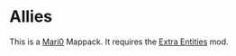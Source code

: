 Allies
======
This is a [Mari0](http://explodingrabbit.com/mari0) Mappack. It requires the [Extra Entities](http://forum.stabyourself.net/viewtopic.php?f=13&t=3636&hilit=Extra+Entities) mod.
